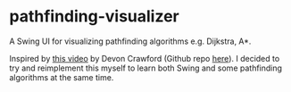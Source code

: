 # pathfinding-visualizer
A Swing UI for visualizing pathfinding algorithms e.g. Dijkstra, A*.

Inspired by [this video](https://youtu.be/1-YPj5Vt0oQ) by Devon Crawford (Github repo [here](https://github.com/DevonCrawford/A-Pathfinding-Visualization)). I decided to try and reimplement this myself to learn both Swing and some pathfinding algorithms at the same time.

